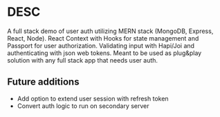 # DESC

A full stack demo of user auth utilizing MERN stack (MongoDB, Express, React, Node). React Context with Hooks for state management and Passport for user authorization. Validating input with Hapi/Joi and authenticating with json web tokens. Meant to be used as plug&play solution with any full stack app that needs user auth.

## Future additions

-   Add option to extend user session with refresh token
-   Convert auth logic to run on secondary server

